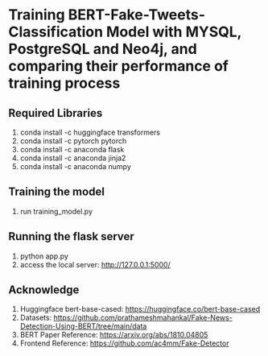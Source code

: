 # Training BERT-Fake-Tweets-Classification Model with MYSQL, PostgreSQL and Neo4j, and comparing their performance of training process

## Required Libraries
1. conda install -c huggingface transformers
2. conda install -c pytorch pytorch
3. conda install -c anaconda flask
4. conda install -c anaconda jinja2
5. conda install -c anaconda numpy

## Training the model
1. run training_model.py

## Running the flask server
1. python app.py
2. access the local server: http://127.0.0.1:5000/

## Acknowledge
1. Huggingface bert-base-cased: https://huggingface.co/bert-base-cased
2. Datasets: https://github.com/prathameshmahankal/Fake-News-Detection-Using-BERT/tree/main/data
3. BERT Paper Reference: https://arxiv.org/abs/1810.04805
4. Frontend Reference: https://github.com/ac4mm/Fake-Detector
